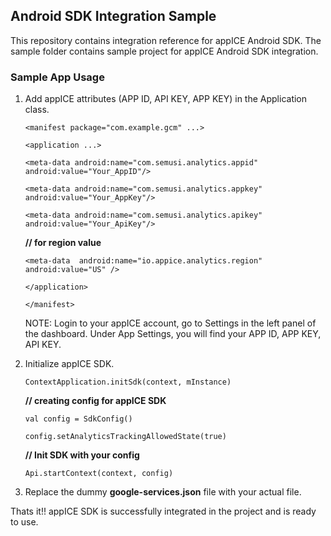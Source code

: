 ## Android SDK Integration Sample

This repository contains integration reference for appICE Android SDK. The sample folder contains sample project for appICE Android SDK integration.

### Sample App Usage

1. Add appICE attributes (APP ID, API KEY, APP KEY) in the Application class.

    ```<manifest package="com.example.gcm" ...>```
   
    ```<application ...>```
   
    ```<meta-data android:name="com.semusi.analytics.appid" android:value="Your_AppID"/>```
   
    ```<meta-data android:name="com.semusi.analytics.appkey" android:value="Your_AppKey"/>```
   
    ```<meta-data android:name="com.semusi.analytics.apikey" android:value="Your_ApiKey"/>```
 
    **// for region value**

    ```<meta-data  android:name="io.appice.analytics.region"  android:value="US" />```
 
    ```</application>```

    ```</manifest>```
 
   NOTE: Login to your appICE account, go to Settings in the left panel of the dashboard. Under App Settings, you will find your APP ID, APP KEY, API KEY.

2. Initialize appICE SDK.

    ```ContextApplication.initSdk(context, mInstance)```
    
    **// creating config for appICE SDK**
    
    ```val config = SdkConfig()```
    
    ```config.setAnalyticsTrackingAllowedState(true)```
    
    **// Init SDK with your config**
    
    ```Api.startContext(context, config)```
      
3. Replace the dummy **google-services.json** file with your actual file.

Thats it!! appICE SDK is successfully integrated in the project and is ready to use.
